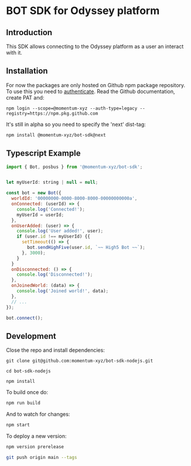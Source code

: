 # BOT SDK for Odyssey platform

## Introduction

This SDK allows connecting to the Odyssey platform as a user an interact with it.

## Installation

For now the packages are only hosted on Github npm package repository.
To use this you need to [authenticate](https://docs.github.com/en/packages/working-with-a-github-packages-registry/working-with-the-npm-registry#authenticating-to-github-packages).
Read the Github documentation, create PAT and:

```shell
npm login --scope=@momentum-xyz --auth-type=legacy --registry=https://npm.pkg.github.com
```

It's still in alpha so you need to specify the 'next' dist-tag:

```bash
npm install @momentum-xyz/bot-sdk@next
```

## Typescript Example

```js
import { Bot, posbus } from '@momentum-xyz/bot-sdk';


let myUserId: string | null = null;

const bot = new Bot({
  worldId: '00000000-0000-8000-8000-00000000000a',
  onConnected: (userId) => {
    console.log('Connected!');
    myUserId = userId;
  },
  onUserAdded: (user) => {
    console.log('User added!', user);
    if (user.id !== myUserId) {{
      setTimeout(() => {
        bot.sendHighFive(user.id, `~~ High5 Bot ~~`);
      }, 3000);
    }
  }
  onDisconnected: () => {
    console.log('Disconnected!');
  },
  onJoinedWorld: (data) => {
    console.log('Joined world!', data);
  },
  // ...
});

bot.connect();
```

## Development

Close the repo and install dependencies:

```
git clone git@github.com:momentum-xyz/bot-sdk-nodejs.git

cd bot-sdk-nodejs

npm install
```

To build once do:

```bash
npm run build
```

And to watch for changes:

```bash
npm start
```

To deploy a new version:

```bash
npm version prerelease

git push origin main --tags
```
